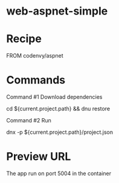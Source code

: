 # web-aspnet-simple

# Recipe

FROM codenvy/aspnet

# Commands

Command #1 Download dependencies

cd ${current.project.path} && dnu restore

Command #2 Run

dnx -p ${current.project.path}/project.json


# Preview URL

The app run on port 5004 in the container
